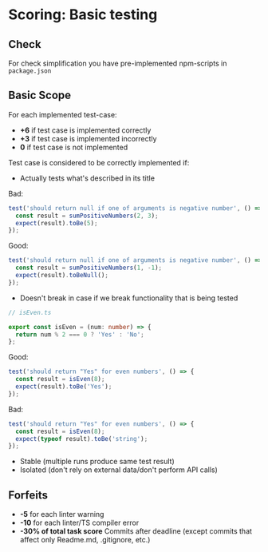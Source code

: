 # Scoring: Basic testing

## Check

For check simplification you have pre-implemented npm-scripts in `package.json`

## Basic Scope

For each implemented test-case:

- **+6** if test case is implemented correctly
- **+3** if test case is implemented incorrectly
- **0** if test case is not implemented

Test case is considered to be correctly implemented if:

- Actually tests what's described in its title

Bad:

```ts
test('should return null if one of arguments is negative number', () => {
  const result = sumPositiveNumbers(2, 3);
  expect(result).toBe(5);
});
```

Good:

```ts
test('should return null if one of arguments is negative number', () => {
  const result = sumPositiveNumbers(1, -1);
  expect(result).toBeNull();
});
```

- Doesn't break in case if we break functionality that is being tested

```ts
// isEven.ts

export const isEven = (num: number) => {
  return num % 2 === 0 ? 'Yes' : 'No';
};
```

Good:

```ts
test('should return "Yes" for even numbers', () => {
  const result = isEven(8);
  expect(result).toBe('Yes');
});
```

Bad:

```ts
test('should return "Yes" for even numbers', () => {
  const result = isEven(8);
  expect(typeof result).toBe('string');
});
```

- Stable (multiple runs produce same test result)
- Isolated (don't rely on external data/don't perform API calls)

## Forfeits

- **-5** for each linter warning
- **-10** for each linter/TS compiler error
- **-30% of total task score** Commits after deadline (except commits that affect only Readme.md, .gitignore, etc.)
